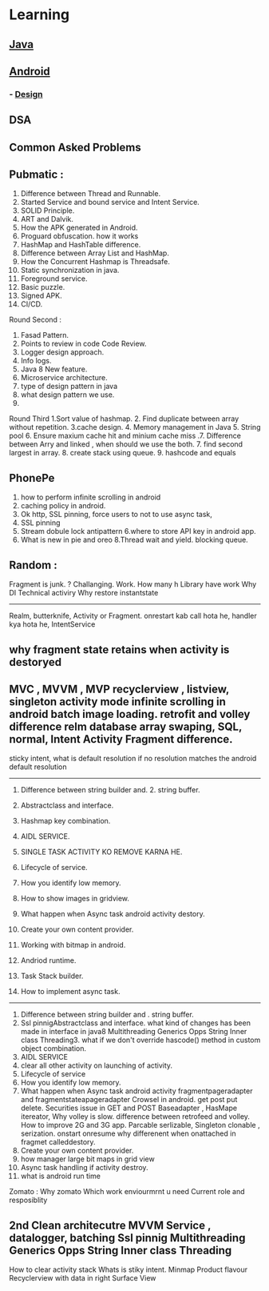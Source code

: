 # Learning

## [Java](https://github.com/pkjvit/Learning/blob/master/Java/Java.md)


## [Android](https://github.com/pkjvit/Learning/blob/master/Android/Android.md)

### - [Design](https://github.com/pkjvit/Learning/blob/master/Android/AndroidDesign.md)


## DSA


## Common Asked Problems


## Pubmatic : 

1. Difference between Thread and Runnable.
2.  Started Service and bound service and Intent Service.
3. SOLID Principle.
4. ART and Dalvik.
5. How the APK generated in Android.
6. Proguard obfuscation. how it works
7. HashMap and HashTable difference.
8. Difference between Array List and HashMap.
9. How the Concurrent Hashmap is Threadsafe.
10. Static synchronization in java.
11. Foreground service.
12. Basic puzzle.
13. Signed APK.
14. CI/CD.

Round Second : 
1. Fasad Pattern.
2. Points to review in code Code Review.
3. Logger design approach.
4. Info logs.
5. Java 8 New feature.
6. Microservice architecture.
7. type of design pattern in java
8. what design pattern we use.
9.  

Round Third
1.Sort value of hashmap.
2. Find duplicate between array without repetition.
3.cache design.
4. Memory management in Java
5. String pool
6. Ensure maxium cache hit and minium cache miss .7. Difference between Arry and linked , when should  we use the both.
7. find second largest in array.
8. create stack using queue.
9. hashcode and equals

## PhonePe 
1. how to perform infinite scrolling in android
2. caching policy in android.
3. Ok http, SSL pinning, force users to not to use async task,
4. SSL pinning
5. Stream dobule lock antipattern
6.where to store API key in android app.
7. What is new in pie
and oreo
8.Thread wait and yield.
blocking queue.

## Random :
Fragment is junk. ? 
Challanging. Work.
How many h
Library have work
Why DI
Technical activiry
Why restore instantstate

-----
Realm, butterknife, Activity or Fragment. onrestart kab call hota he, handler kya hota he, IntentService

why fragment state retains when activity is destoryed
---------------------------------------------------------------------------------------------
MVC , MVVM , MVP
recyclerview , listview,
singleton
activity mode
infinite scrolling in android
batch image loading.
retrofit and volley difference
relm database
array swaping,
SQL, normal, 
Intent
Activity Fragment difference.
---
sticky intent, 
what is default resolution if no resolution matches the android default resolution

--------------------------------------------------------------------------------------------------------------
1. Difference between string builder and. 2. string buffer.
2. Abstractclass and interface.
3. Hashmap key combination.
4. AIDL SERVICE.
5. SINGLE TASK ACTIVITY KO REMOVE KARNA HE.
6. Lifecycle of service.
7. How you identify low memory.
8. How to show images in gridview.
9. What happen when Async task android activity destory.
10. Create your own content provider.
11. Working with bitmap in android.
12. Andriod runtime.


13. Task Stack builder.
14. How to implement async task.

--------------------------------------------------------------------------------------------------------------

1. Difference between string builder and . string buffer.
2. Ssl pinnigAbstractclass and interface. what kind of changes has been made in interface in java8
Multithreading
Generics
Opps 
String
Inner class
Threading3. what if we don't override hascode() method in custom object combination.
4. AIDL SERVICE
5. clear all other activity on launching of activity.
6. Lifecycle of service 
7. How you identify low memory.
8. What happen when Async task android activity fragmentpageradapter and fragmentstateapageradapter
Crowsel in android.
get post put delete. 
Securities issue in GET and POST
Baseadapter , HasMape itereator,
Why volley is slow.
difference between retrofeed and volley.
How to improve 2G and 3G app.
Parcable serlizable,
Singleton clonable , serization.
onstart onresume why differenent
when onattached in fragmet calleddestory.
9. Create your own content provider.
10. how manager large bit maps in grid view
11. Async task handling if activity destroy.
12. what is android run time 

Zomato : 
Why zomato
Which work enviourmrnt u need
Current role and resposiblity

2nd 
Clean architecutre
MVVM
Service , datalogger, batching
Ssl pinnig
Multithreading
Generics
Opps 
String
Inner class
Threading
-----------------
How to clear activity stack
Whats is stiky intent.
Minmap
Product flavour
Recyclerview with data in right
Surface View
